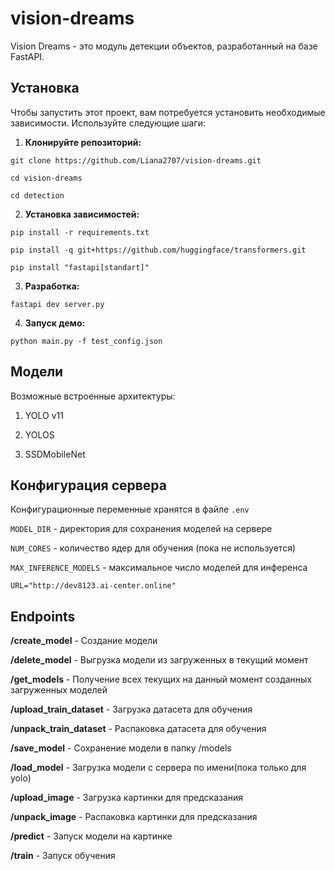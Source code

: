 # vision-dreams

Vision Dreams - это модуль детекции объектов, разработанный на базе FastAPI.

## Установка

Чтобы запустить этот проект, вам потребуется установить необходимые зависимости.  Используйте следующие шаги:


1. **Клонируйте репозиторий:**

`git clone https://github.com/Liana2707/vision-dreams.git`
    
`cd vision-dreams`

`cd detection`

2. **Установка зависимостей:**

`pip install -r requirements.txt`

`pip install -q git+https://github.com/huggingface/transformers.git`

`pip install "fastapi[standart]"`

3. **Разработка:**

`fastapi dev server.py`

4. **Запуск демо:**

`python main.py -f test_config.json`

## Модели

Возможные встроенные архитектуры: 

 1. YOLO v11

 2. YOLOS

 3. SSDMobileNet

 ## Конфигурация сервера

 Конфигурационные переменные хранятся в файле `.env`

 `MODEL_DIR` - директория для сохранения моделей на сервере

 `NUM_CORES` - количество ядер для обучения (пока не используется)

 `MAX_INFERENCE_MODELS` - максимальное число моделей для инференса

 `URL="http://dev8123.ai-center.online"`

 ## Endpoints
 
 **/create_model** - Создание модели

 **/delete_model** - Выгрузка модели из загруженных в текущий момент

 **/get_models** - Получение всех текущих на данный момент созданных загруженных моделей

 **/upload_train_dataset** - Загрузка датасета для обучения
       
 **/unpack_train_dataset** - Распаковка датасета для обучения
  
 **/save_model** - Сохранение модели в папку /models

 **/load_model** - Загрузка модели c сервера по имени(пока только для yolo)

 **/upload_image** - Загрузка картинки для предсказания

 **/unpack_image** - Распаковка картинки для предсказания

 **/predict** - Запуск модели на картинке

 **/train** - Запуск обучения
 
 









 
